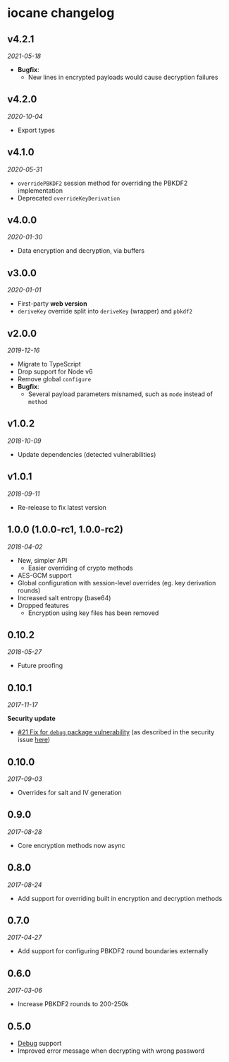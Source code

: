 # iocane changelog

## v4.2.1
_2021-05-18_

 * **Bugfix**:
   * New lines in encrypted payloads would cause decryption failures

## v4.2.0
_2020-10-04_

 * Export types

## v4.1.0
_2020-05-31_

 * `overridePBKDF2` session method for overriding the PBKDF2 implementation
 * Deprecated `overrideKeyDerivation`

## v4.0.0
_2020-01-30_

 * Data encryption and decryption, via buffers

## v3.0.0
_2020-01-01_

 * First-party **web version**
 * `deriveKey` override split into `deriveKey` (wrapper) and `pbkdf2`

## v2.0.0
_2019-12-16_

 * Migrate to TypeScript
 * Drop support for Node v6
 * Remove global `configure`
 * **Bugfix**:
   * Several payload parameters misnamed, such as `mode` instead of `method`

## v1.0.2
_2018-10-09_

 * Update dependencies (detected vulnerabilities)

## v1.0.1
_2018-09-11_

 * Re-release to fix latest version

## **1.0.0** (1.0.0-rc1, 1.0.0-rc2)
_2018-04-02_

 * New, simpler API
   * Easier overriding of crypto methods
 * AES-GCM support
 * Global configuration with session-level overrides (eg. key derivation rounds)
 * Increased salt entropy (base64)
 * Dropped features
   * Encryption using key files has been removed

## 0.10.2
_2018-05-27_

 * Future proofing

## 0.10.1
_2017-11-17_

**Security update**

 * [#21 Fix for `debug` package vulnerability](https://github.com/perry-mitchell/iocane/pull/21) (as described in the security issue [here](https://nodesecurity.io/advisories/534))

## 0.10.0
_2017-09-03_

 * Overrides for salt and IV generation

## 0.9.0
_2017-08-28_

 * Core encryption methods now async

## 0.8.0
_2017-08-24_

 * Add support for overriding built in encryption and decryption methods

## 0.7.0
_2017-04-27_

 * Add support for configuring PBKDF2 round boundaries externally

## 0.6.0
_2017-03-06_

 * Increase PBKDF2 rounds to 200-250k

## 0.5.0

 * [Debug](https://github.com/visionmedia/debug) support
 * Improved error message when decrypting with wrong password
